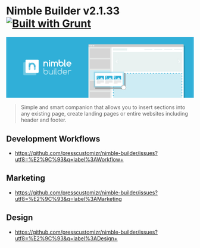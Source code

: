 # Nimble Builder v2.1.33 [![Built with Grunt](https://cdn.gruntjs.com/builtwith.png)](http://gruntjs.com/)
![Nimble Builder](/nimble.jpg)

> Simple and smart companion that allows you to insert sections into any existing page, create landing pages or entire websites including header and footer.

## Development Workflows
- https://github.com/presscustomizr/nimble-builder/issues?utf8=%E2%9C%93&q=label%3AWorkflow+

## Marketing
- https://github.com/presscustomizr/nimble-builder/issues?utf8=%E2%9C%93&q=label%3AMarketing

## Design
- https://github.com/presscustomizr/nimble-builder/issues?utf8=%E2%9C%93&q=label%3ADesign+